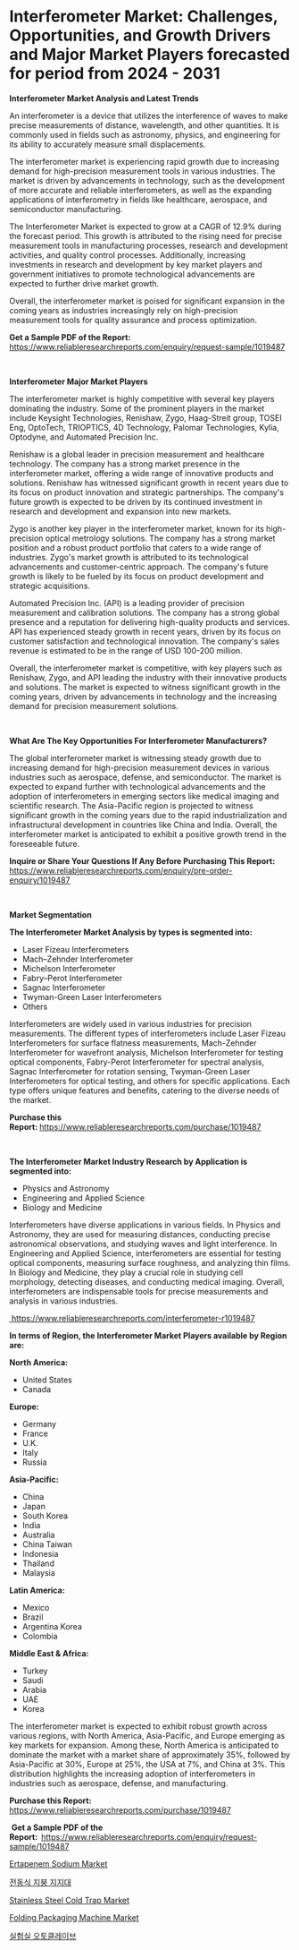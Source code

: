 <p><h1>Interferometer Market: Challenges, Opportunities, and Growth Drivers and Major Market Players forecasted for period from 2024 - 2031</h1></p><p><strong>Interferometer Market Analysis and Latest Trends</strong></p>
<p><p>An interferometer is a device that utilizes the interference of waves to make precise measurements of distance, wavelength, and other quantities. It is commonly used in fields such as astronomy, physics, and engineering for its ability to accurately measure small displacements.</p><p>The interferometer market is experiencing rapid growth due to increasing demand for high-precision measurement tools in various industries. The market is driven by advancements in technology, such as the development of more accurate and reliable interferometers, as well as the expanding applications of interferometry in fields like healthcare, aerospace, and semiconductor manufacturing.</p><p>The Interferometer Market is expected to grow at a CAGR of 12.9% during the forecast period. This growth is attributed to the rising need for precise measurement tools in manufacturing processes, research and development activities, and quality control processes. Additionally, increasing investments in research and development by key market players and government initiatives to promote technological advancements are expected to further drive market growth.</p><p>Overall, the interferometer market is poised for significant expansion in the coming years as industries increasingly rely on high-precision measurement tools for quality assurance and process optimization.</p></p>
<p><strong>Get a Sample PDF of the Report:&nbsp;</strong> <a href="https://www.reliableresearchreports.com/enquiry/request-sample/1019487">https://www.reliableresearchreports.com/enquiry/request-sample/1019487</a></p>
<p>&nbsp;</p>
<p><strong>Interferometer Major Market Players</strong></p>
<p><p>The interferometer market is highly competitive with several key players dominating the industry. Some of the prominent players in the market include Keysight Technologies, Renishaw, Zygo, Haag-Streit group, TOSEI Eng, OptoTech, TRIOPTICS, 4D Technology, Palomar Technologies, Kylia, Optodyne, and Automated Precision Inc.</p><p>Renishaw is a global leader in precision measurement and healthcare technology. The company has a strong market presence in the interferometer market, offering a wide range of innovative products and solutions. Renishaw has witnessed significant growth in recent years due to its focus on product innovation and strategic partnerships. The company's future growth is expected to be driven by its continued investment in research and development and expansion into new markets.</p><p>Zygo is another key player in the interferometer market, known for its high-precision optical metrology solutions. The company has a strong market position and a robust product portfolio that caters to a wide range of industries. Zygo's market growth is attributed to its technological advancements and customer-centric approach. The company's future growth is likely to be fueled by its focus on product development and strategic acquisitions.</p><p>Automated Precision Inc. (API) is a leading provider of precision measurement and calibration solutions. The company has a strong global presence and a reputation for delivering high-quality products and services. API has experienced steady growth in recent years, driven by its focus on customer satisfaction and technological innovation. The company's sales revenue is estimated to be in the range of USD 100-200 million.</p><p>Overall, the interferometer market is competitive, with key players such as Renishaw, Zygo, and API leading the industry with their innovative products and solutions. The market is expected to witness significant growth in the coming years, driven by advancements in technology and the increasing demand for precision measurement solutions.</p></p>
<p>&nbsp;</p>
<p><strong>What Are The Key Opportunities For Interferometer Manufacturers?</strong></p>
<p><p>The global interferometer market is witnessing steady growth due to increasing demand for high-precision measurement devices in various industries such as aerospace, defense, and semiconductor. The market is expected to expand further with technological advancements and the adoption of interferometers in emerging sectors like medical imaging and scientific research. The Asia-Pacific region is projected to witness significant growth in the coming years due to the rapid industrialization and infrastructural development in countries like China and India. Overall, the interferometer market is anticipated to exhibit a positive growth trend in the foreseeable future.</p></p>
<p><strong>Inquire or Share Your Questions If Any Before Purchasing This Report:</strong> <a href="https://www.reliableresearchreports.com/enquiry/pre-order-enquiry/1019487">https://www.reliableresearchreports.com/enquiry/pre-order-enquiry/1019487</a></p>
<p>&nbsp;</p>
<p><strong>Market Segmentation</strong></p>
<p><strong>The Interferometer Market Analysis by types is segmented into:</strong></p>
<p><ul><li>Laser Fizeau Interferometers</li><li>Mach–Zehnder Interferometer</li><li>Michelson Interferometer</li><li>Fabry–Perot Interferometer</li><li>Sagnac Interferometer</li><li>Twyman-Green Laser Interferometers</li><li>Others</li></ul></p>
<p><p>Interferometers are widely used in various industries for precision measurements. The different types of interferometers include Laser Fizeau Interferometers for surface flatness measurements, Mach-Zehnder Interferometer for wavefront analysis, Michelson Interferometer for testing optical components, Fabry-Perot Interferometer for spectral analysis, Sagnac Interferometer for rotation sensing, Twyman-Green Laser Interferometers for optical testing, and others for specific applications. Each type offers unique features and benefits, catering to the diverse needs of the market.</p></p>
<p><strong>Purchase this Report:&nbsp;</strong><a href="https://www.reliableresearchreports.com/purchase/1019487">https://www.reliableresearchreports.com/purchase/1019487</a></p>
<p>&nbsp;</p>
<p><strong>The Interferometer Market Industry Research by Application is segmented into:</strong></p>
<p><ul><li>Physics and Astronomy</li><li>Engineering and Applied Science</li><li>Biology and Medicine</li></ul></p>
<p><p>Interferometers have diverse applications in various fields. In Physics and Astronomy, they are used for measuring distances, conducting precise astronomical observations, and studying waves and light interference. In Engineering and Applied Science, interferometers are essential for testing optical components, measuring surface roughness, and analyzing thin films. In Biology and Medicine, they play a crucial role in studying cell morphology, detecting diseases, and conducting medical imaging. Overall, interferometers are indispensable tools for precise measurements and analysis in various industries.</p></p>
<p><a href="https://www.reliableresearchreports.com/interferometer-r1019487">&nbsp;https://www.reliableresearchreports.com/interferometer-r1019487</a></p>
<p><strong>In terms of Region, the Interferometer Market Players available by Region are:</strong></p>
<p>
    <p> <strong> North America: </strong>
        <ul>
            <li>United States</li>
            <li>Canada</li>
        </ul>
        </p> 
    <p> <strong> Europe: </strong>
        <ul>
            <li>Germany</li>
            <li>France</li>
            <li>U.K.</li>
            <li>Italy</li>
            <li>Russia</li>
        </ul>
        </p> 
    <p> <strong> Asia-Pacific: </strong>
        <ul>
            <li>China</li>
            <li>Japan</li>
            <li>South Korea</li>
            <li>India</li>
            <li>Australia</li>
            <li>China Taiwan</li>
            <li>Indonesia</li>
            <li>Thailand</li>
            <li>Malaysia</li>
        </ul>
        </p> 
    <p> <strong> Latin America: </strong>
        <ul>
            <li>Mexico</li>
            <li>Brazil</li>
            <li>Argentina Korea</li>
            <li>Colombia</li>
        </ul>
        </p> 
    <p> <strong> Middle East & Africa: </strong>
        <ul>
            <li>Turkey</li>
            <li>Saudi</li>
            <li>Arabia</li>
            <li>UAE</li>
            <li>Korea</li>
        </ul>
    </p>
    </p>
<p><p>The interferometer market is expected to exhibit robust growth across various regions, with North America, Asia-Pacific, and Europe emerging as key markets for expansion. Among these, North America is anticipated to dominate the market with a market share of approximately 35%, followed by Asia-Pacific at 30%, Europe at 25%, the USA at 7%, and China at 3%. This distribution highlights the increasing adoption of interferometers in industries such as aerospace, defense, and manufacturing.</p></p>
<p><strong>Purchase this Report: </strong><a href="https://www.reliableresearchreports.com/purchase/1019487">https://www.reliableresearchreports.com/purchase/1019487</a></p>
<p>&nbsp;<strong>Get a Sample PDF of the Report:&nbsp;&nbsp;</strong><a href="https://www.reliableresearchreports.com/enquiry/request-sample/1019487">https://www.reliableresearchreports.com/enquiry/request-sample/1019487</a></p>
<p><strong></strong></p>
<p><p><a href="https://issuu.com/reportprime-2/docs/ertapenem-sodium-market-size-2030.pptx">Ertapenem Sodium Market</a></p><p><a href="https://github.com/valroy852/Market-Research-Report-List-1/blob/main/879291532139.md">전동식 지붕 지지대</a></p><p><a href="https://github.com/kosella/Market-Research-Report-List-3/blob/main/stainless-steel-cold-trap-market.md">Stainless Steel Cold Trap Market</a></p><p><a href="https://github.com/kufem1/Market-Research-Report-List-2/blob/main/folding-packaging-machine-market.md">Folding Packaging Machine Market</a></p><p><a href="https://github.com/royErdmtyan906778/Market-Research-Report-List-1/blob/main/989456332138.md">실험실 오토클레이브</a></p></p>